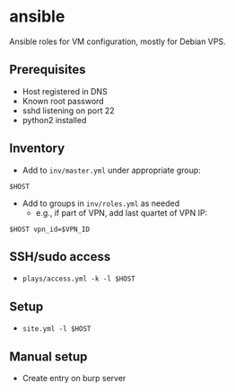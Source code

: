 # ansible
Ansible roles for VM configuration,
mostly for Debian VPS.

## Prerequisites
+ Host registered in DNS
+ Known root password
+ sshd listening on port 22
+ python2 installed

## Inventory
+ Add to `inv/master.yml` under appropriate group:
```
$HOST
```
+ Add to groups in `inv/roles.yml` as needed
  + e.g., if part of VPN, add last quartet of VPN IP:
```
$HOST vpn_id=$VPN_ID
```

## SSH/sudo access
+ `plays/access.yml -k -l $HOST`

## Setup
+ `site.yml -l $HOST`

## Manual setup
+ Create entry on burp server
